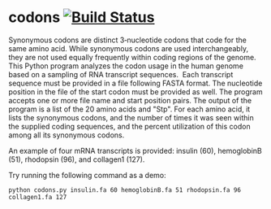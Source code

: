 # codons [![Build Status](https://travis-ci.org/ibrahawari/codons.svg?branch=master)](https://travis-ci.org/ibrahawari/codons)


Synonymous codons are distinct 3‐nucleotide codons that code for the same amino acid. While synonymous codons are used interchangeably, they are not used equally frequently within coding regions of the genome. This Python program analyzes the codon usage in the human genome based on a sampling of RNA transcript sequences.  Each transcript sequence must be provided in a file following FASTA format. The nucleotide position in the file of the start codon must be provided as well. The program accepts one or more file name and start position pairs. The output of the program is a list of the 20 amino acids and "Stp". For each amino acid, it lists the synonymous codons, and the number of times it was
seen within the supplied coding sequences, and the percent utilization of this codon among all its synonymous codons. 

An example of four mRNA transcripts is provided: insulin (60), hemoglobinB (51), rhodopsin (96), and collagen1 (127).  

Try running the following command as a demo:

    python codons.py insulin.fa 60 hemoglobinB.fa 51 rhodopsin.fa 96 collagen1.fa 127
